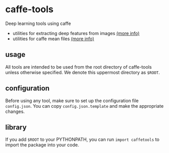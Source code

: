 # caffe-tools
Deep learning tools using caffe

- utilities for extracting deep features from images [(more info)](caffetools/extract/README.md)
- utilities for caffe mean files [(more info)](caffetools/mean/README.md)

## usage
All tools are intended to be used from the root directory of caffe-tools unless otherwise specified. We denote this uppermost directory as `$ROOT`.

## configuration
Before using any tool, make sure to set up the configuration file `config.json`. You can copy `config.json.template` and make the appropriate changes.

## library
If you add `$ROOT` to your PYTHONPATH, you can run `import caffetools` to import the package into your code.
